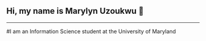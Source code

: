 ## Hi, my name is Marylyn Uzoukwu  👋
<hr>
#I am an Information Science student at the University of Maryland
<!--
**Chibuzothon/Chibuzothon** is a ✨ _special_ ✨ repository because its `README.md` (this file) appears on your GitHub profile.

Here are some ideas to get you started:

- 🔭 I’m currently working on Machine Projects!
- 🌱 I’m currently learning JavaScript, Node.js, React, and Machine Learning Skills.
- 💬 Ask me about Data Science, Machine Learning, Python, and creating more equitable tech solutions.
- 📫 How to reach me: marylynuzoukwu@gail.com
- ⚡ Fun fact: I enjoy working out and going on runs.
-->
# Connect with me
https://www.linkedin.com/in/marylyn-uzoukwu/

# Languages and tools

